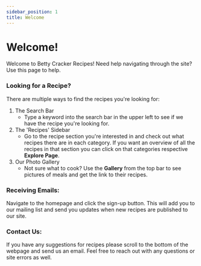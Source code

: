 ```yaml
---
sidebar_position: 1
title: Welcome
---
```


# Welcome!
Welcome to Betty Cracker Recipes! Need help navigating through the site? Use this page to help.

### Looking for a Recipe?
There are multiple ways to find the recipes you're looking for:
1. The Search Bar
    - Type a keyword into the search bar in the upper left to see if we have the recipe you're looking for.
2. The 'Recipes' Sidebar
    - Go to the recipe section you're interested in and check out what recipes there are in each category. If you want an overview of all the recipes in that section you can click on that categories respective **Explore Page**.
3. Our Photo Gallery
    - Not sure what to cook? Use the **Gallery** from the top bar to see pictures of meals and get the link to their recipes.

### Receiving Emails:
Navigate to the homepage and click the sign-up button. This will add you to our mailing list and send you updates when new recipes are published to our site. 

### Contact Us:
If you have any suggestions for recipes please scroll to the bottom of the webpage and send us an email. Feel free to reach out with any questions or site errors as well.
